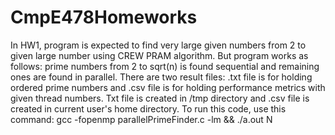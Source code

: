 # CmpE478Homeworks

In HW1, program is expected to find very large given numbers from 2 to given large number using CREW PRAM algorithm. 
But program  works as follows: prime numbers from 2 to sqrt(n) is found sequential and remaining ones are found in parallel.
There are two result files: .txt file is for holding ordered prime numbers and .csv file is for holding performance metrics
with given thread numbers. Txt file is created in /tmp directory and .csv file is created in current user's home directory.
To run this code, use this command: gcc -fopenmp parallelPrimeFinder.c -lm && ./a.out N
